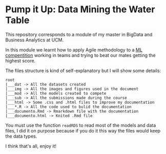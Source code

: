 # Pump it Up: Data Mining the Water Table

This repository corresponds to a module of my master in BigData and Business Analytics at UCM.

In this module we learnt how to apply Agile methodology to a [ML compentition](https://www.drivendata.org/competitions/7/pump-it-up-data-mining-the-water-table) working in teams and trying to beat our mates getting the highest score.

The files structure is kind of self-explanatory but I will show some details:
```
root
|___dat -> All the datasets created
|___img -> All the images and figures used in the document
|___mod -> All the models created to compete
|___sub -> All the submissions made during the course
|___html -> Some .css and .html files to improve my documentation
|___*.R -> All the code used to bulid the documentation
|___documento.Rmd -> Rmarkdown file with the documentation
|___documento.html -> Knited .Rmd file
```

You must use the function `readRDS` to read most of the models and data files, I did it on purpose because if you do it this way the files would keep the data types.

I think that's all, enjoy it!
